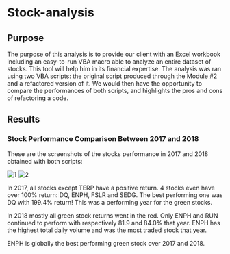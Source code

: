 # Stock-analysis

## Purpose
The purpose of this analysis is to provide our client with an Excel workbook including an easy-to-run VBA macro able to analyze an entire dataset of stocks. This tool will help him in its financial expertise.
The analysis was ran using two VBA scripts: the original script produced through the Module #2 and a refactored version of it. We would then have the opportunity to compare the performances of both scripts, and highlights the pros and cons of refactoring a code.

## Results

### Stock Performance Comparison Between 2017 and 2018
These are the screenshots of the stocks performance in 2017 and 2018 obtained with both scripts:

![1](https://user-images.githubusercontent.com/64053195/112706600-b7297080-8e7b-11eb-8872-fa85e5b59aa4.png) 
![2](https://user-images.githubusercontent.com/64053195/112706605-babcf780-8e7b-11eb-91a2-0d462ce93b71.png)

In 2017, all stocks except TERP have a positive return. 4 stocks even have over 100% return: DQ, ENPH, FSLR and SEDG. The best performing one was DQ with 199.4% return!
This was a performing year for the green stocks.

In 2018 mostly all green stock returns went in the red. Only ENPH and RUN continued to perform with respectively 81.9 and 84.0% that year.
ENPH has the highest total daily volume and was the most traded stock that year.

ENPH is globally the best performing green stock over 2017 and 2018.



